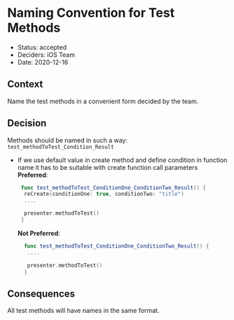 # Naming Convention for Test Methods

* Status: accepted
* Deciders: iOS Team
* Date: 2020-12-16

## Context

Name the test methods in a convenient form decided by the team.

## Decision

Methods should be named in such a way:  `test_methodToTest_Condition_Result` 
 - If we use default value in create method and define condition in function name it has to be suitable with create function call parameters
    **Preferred**:
   
     ```swift
      func test_methodToTest_ConditionOne_ConditionTwo_Result() {
       reCreate(conditionOne: true, conditionTwo: "title")
       ....

       presenter.methodToTest()
      }
     ```
    **Not Preferred**:
   
    ```swift
      func test_methodToTest_ConditionOne_ConditionTwo_Result() {
       ....

       presenter.methodToTest()
      }
     ```
    
## Consequences

All test methods will have names in the same format.
